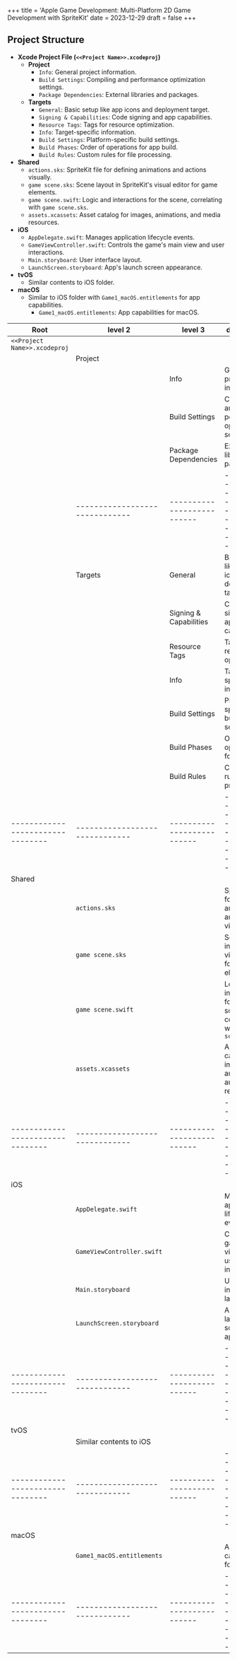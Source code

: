 +++
title = 'Apple Game Development: Multi-Platform 2D Game Development with SpriteKit'
date = 2023-12-29
draft = false
+++

## Project Structure

- **Xcode Project File (`<<Project Name>>.xcodeproj`)**
  - **Project**
    - `Info`: General project information.
    - `Build Settings`: Compiling and performance optimization settings.
    - `Package Dependencies`: External libraries and packages.
  - **Targets**
    - `General`: Basic setup like app icons and deployment target.
    - `Signing & Capabilities`: Code signing and app capabilities.
    - `Resource Tags`: Tags for resource optimization.
    - `Info`: Target-specific information.
    - `Build Settings`: Platform-specific build settings.
    - `Build Phases`: Order of operations for app build.
    - `Build Rules`: Custom rules for file processing.
- **Shared**
  - `actions.sks`: SpriteKit file for defining animations and actions visually.
  - `game scene.sks`: Scene layout in SpriteKit's visual editor for game elements.
  - `game scene.swift`: Logic and interactions for the scene, correlating with `game scene.sks`.
  - `assets.xcassets`: Asset catalog for images, animations, and media resources.
- **iOS**
  - `AppDelegate.swift`: Manages application lifecycle events.
  - `GameViewController.swift`: Controls the game's main view and user interactions.
  - `Main.storyboard`: User interface layout.
  - `LaunchScreen.storyboard`: App's launch screen appearance.
- **tvOS**
  - Similar contents to iOS folder.
- **macOS**
    - Similar to iOS folder with `Game1_macOS.entitlements` for app capabilities.
      - `Game1_macOS.entitlements`: App capabilities for macOS.


| Root                             | level 2                        | level 3                    | description                                                                 |
|----------------------------------|--------------------------------|----------------------------|-----------------------------------------------------------------------------|
| `<<Project Name>>.xcodeproj`     |                                |                            |                                                                             |
|                                  | Project                        |                            |                                                                             |
|                                  |                                | Info                       | General project information                                                 |
|                                  |                                | Build Settings             | Compiling and performance optimization settings                             |
|                                  |                                | Package Dependencies       | External libraries and packages                                             |
|                                  | ------------------------------ | -------------------------- | --------------------------------------------------------------------------- |
|                                  | Targets                        | General                    | Basic setup like app icons and deployment target                            |
|                                  |                                | Signing & Capabilities     | Code signing and app capabilities                                           |
|                                  |                                | Resource Tags              | Tags for resource optimization                                              |
|                                  |                                | Info                       | Target-specific information                                                 |
|                                  |                                | Build Settings             | Platform-specific build settings                                            |
|                                  |                                | Build Phases               | Order of operations for app build                                           |
|                                  |                                | Build Rules                | Custom rules for file processing                                            |
| -------------------------------- | ------------------------------ | -------------------------- | --------------------------------------------------------------------------- |
| Shared                           |                                |                            |                                                                             |
|                                  | `actions.sks`                  |                            | SpriteKit file for defining animations and actions visually                 |
|                                  | `game scene.sks`               |                            | Scene layout in SpriteKit's visual editor for game elements                 |
|                                  | `game scene.swift`             |                            | Logic and interactions for the scene, correlating with `game scene.sks`     |
|                                  | `assets.xcassets`              |                            | Asset catalog for images, animations, and media resources                   |
| -------------------------------- | ------------------------------ | -------------------------- | --------------------------------------------------------------------------- |
| iOS                              |                                |                            |                                                                             |
|                                  | `AppDelegate.swift`            |                            | Manages application lifecycle events                                        |
|                                  | `GameViewController.swift`     |                            | Controls the game's main view and user interactions                         |
|                                  | `Main.storyboard`              |                            | User interface layout                                                       |
|                                  | `LaunchScreen.storyboard`      |                            | App's launch screen appearance                                              |
| -------------------------------- | ------------------------------ | -------------------------- | --------------------------------------------------------------------------- |
| tvOS                             |                                |                            |                                                                             |
|                                  | Similar contents to iOS        |                            |                                                                             |
| -------------------------------- | ------------------------------ | -------------------------- | --------------------------------------------------------------------------- |
| macOS                            |                                |                            |                                                                             |
|                                  | `Game1_macOS.entitlements`     |                            | App capabilities for macOS                                                  |
| -------------------------------- | ------------------------------ | -------------------------- | --------------------------------------------------------------------------- |